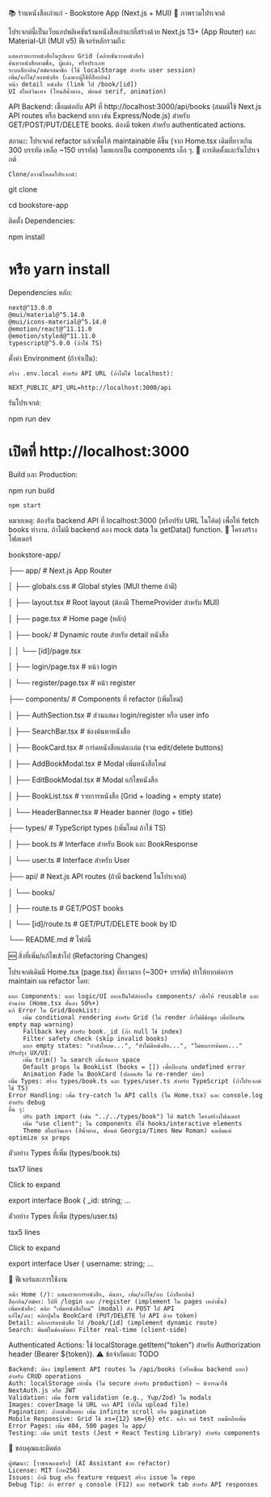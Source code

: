 📚 ร้านหนังสือเก่าแก่ - Bookstore App (Next.js + MUI)
📖 ภาพรวมโปรเจกต์

โปรเจกต์นี้เป็นเว็บแอปพลิเคชันร้านหนังสือเก่าแก่ที่สร้างด้วย Next.js 13+ (App Router) และ Material-UI (MUI v5) ฟีเจอร์หลักรวมถึง:

    แสดงรายการหนังสือในรูปแบบ Grid (คล้ายชั้นวางหนังสือ)
    ค้นหาหนังสือตามชื่อ, ผู้แต่ง, หรือประเภท
    ระบบล็อกอิน/สมัครสมาชิก (ใช้ localStorage สำหรับ user session)
    เพิ่ม/แก้ไข/ลบหนังสือ (เฉพาะผู้ใช้ที่ล็อกอิน)
    หน้า detail หนังสือ (link ไป /book/[id])
    UI สไตล์วินเทจ (โทนสีน้ำตาล, ฟอนต์ serif, animation)

API Backend: เชื่อมต่อกับ API ที่ http://localhost:3000/api/books (สมมติใช้ Next.js API routes หรือ backend แยก เช่น Express/Node.js) สำหรับ GET/POST/PUT/DELETE books. ต้องมี token สำหรับ authenticated actions.

สถานะ: โปรเจกต์ refactor แล้วเพื่อให้ maintainable ดีขึ้น (จาก Home.tsx เดิมที่ยาวเกิน 300 บรรทัด เหลือ ~150 บรรทัด) โดยแยกเป็น components เล็ก ๆ.
🚀 การติดตั้งและรันโปรเจกต์

    Clone/ดาวน์โหลดโปรเจกต์:

git clone <your-repo-url>

cd bookstore-app

ติดตั้ง Dependencies:

npm install

# หรือ yarn install

Dependencies หลัก:

    next@^13.0.0
    @mui/material@^5.14.0
    @mui/icons-material@^5.14.0
    @emotion/react@^11.11.0
    @emotion/styled@^11.11.0
    typescript@^5.0.0 (ถ้าใช้ TS)

ตั้งค่า Environment (ถ้าจำเป็น):

    สร้าง .env.local สำหรับ API URL (ถ้าไม่ใช่ localhost):

    NEXT_PUBLIC_API_URL=http://localhost:3000/api

รันโปรเจกต์:

npm run dev

# เปิดที่ http://localhost:3000

Build และ Production:

npm run build

    npm start

หมายเหตุ: ต้องรัน backend API ที่ localhost:3000 (หรือปรับ URL ในโค้ด) เพื่อให้ fetch books ทำงาน. ถ้าไม่มี backend ลอง mock data ใน getData() function.
📁 โครงสร้างโฟลเดอร์

bookstore-app/

├── app/                  # Next.js App Router

│   ├── globals.css       # Global styles (MUI theme ถ้ามี)

│   ├── layout.tsx        # Root layout (ต้องมี ThemeProvider สำหรับ MUI)

│   ├── page.tsx          # Home page (หลัก)

│   ├── book/             # Dynamic route สำหรับ detail หนังสือ

│   │   └── [id]/page.tsx

│   ├── login/page.tsx    # หน้า login

│   └── register/page.tsx # หน้า register

├── components/           # Components ที่ refactor (เพิ่มใหม่)

│   ├── AuthSection.tsx   # ส่วนแสดง login/register หรือ user info

│   ├── SearchBar.tsx     # ช่องค้นหาหนังสือ

│   ├── BookCard.tsx      # การ์ดหนังสือแต่ละเล่ม (รวม edit/delete buttons)

│   ├── AddBookModal.tsx  # Modal เพิ่มหนังสือใหม่

│   ├── EditBookModal.tsx # Modal แก้ไขหนังสือ

│   ├── BookList.tsx      # รายการหนังสือ (Grid + loading + empty state)

│   └── HeaderBanner.tsx  # Header banner (logo + title)

├── types/                # TypeScript types (เพิ่มใหม่ ถ้าใช้ TS)

│   ├── book.ts           # Interface สำหรับ Book และ BookResponse

│   └── user.ts           # Interface สำหรับ User

├── api/                  # Next.js API routes (ถ้ามี backend ในโปรเจกต์)

│   └── books/

│       ├── route.ts      # GET/POST books

│       └── [id]/route.ts # GET/PUT/DELETE book by ID

└── README.md             # ไฟล์นี้

🆕 สิ่งที่เพิ่ม/แก้ไขเข้าไป (Refactoring Changes)

โปรเจกต์เดิมมี Home.tsx (page.tsx) ที่ยาวมาก (~300+ บรรทัด) ทำให้ยากต่อการ maintain ผม refactor โดย:

    แยก Components: แยก logic/UI ออกเป็นไฟล์ย่อยใน components/ เพื่อให้ reusable และอ่านง่าย (Home.tsx สั้นลง 50%+)
    แก้ Error ใน Grid/BookList:
        เพิ่ม conditional rendering สำหรับ Grid (ไม่ render ถ้าไม่มีข้อมูล เพื่อป้องกัน empty map warning)
        Fallback key สำหรับ book._id (ถ้า null ใช้ index)
        Filter safety check (skip invalid books)
        แยก empty states: "กำลังโหลด...", "ยังไม่มีหนังสือ...", "ไม่พบการค้นหา..."
    ปรับปรุง UX/UI:
        เพิ่ม trim() ใน search เพื่อจัดการ space
        Default props ใน BookList (books = []) เพื่อป้องกัน undefined error
        Animation Fade ใน BookCard (ปลอดภัย ไม่ re-render บ่อย)
    เพิ่ม Types: สร้าง types/book.ts และ types/user.ts สำหรับ TypeScript (ถ้าโปรเจกต์ใช้ TS)
    Error Handling: เพิ่ม try-catch ใน API calls (ใน Home.tsx) และ console.log สำหรับ debug
    อื่น ๆ:
        ปรับ path import (เช่น "../../types/book") ให้ match โครงสร้างโฟลเดอร์
        เพิ่ม "use client"; ใน components ที่ใช้ hooks/interactive elements
        Theme สไตล์วินเทจ (สีน้ำตาล, ฟอนต์ Georgia/Times New Roman) คงเดิมแต่ optimize sx props

ตัวอย่าง Types ที่เพิ่ม (types/book.ts)

tsx17 lines

Click to expand

export interface Book {
_id: string;
...

ตัวอย่าง Types ที่เพิ่ม (types/user.ts)

tsx5 lines

Click to expand

export interface User {
username: string;
...

🔧 ฟีเจอร์และการใช้งาน

    หน้า Home (/): แสดงรายการหนังสือ, ค้นหา, เพิ่ม/แก้ไข/ลบ (ถ้าล็อกอิน)
    ล็อกอิน/สมัคร: ไปที่ /login และ /register (implement ใน pages เหล่านั้น)
    เพิ่มหนังสือ: คลิก "เพิ่มหนังสือใหม่" (modal) ส่ง POST ไป API
    แก้ไข/ลบ: คลิกปุ่มใน BookCard (PUT/DELETE ไป API ด้วย token)
    Detail: คลิกการ์ดหนังสือ ไป /book/[id] (implement dynamic route)
    Search: พิมพ์ในช่องค้นหา Filter real-time (client-side)

Authenticated Actions: ใช้ localStorage.getItem("token") สำหรับ Authorization header (Bearer ${token}).
⚠️ ข้อจำกัดและ TODO

    Backend: ต้อง implement API routes ใน /api/books (หรือเชื่อม backend แยก) สำหรับ CRUD operations
    Auth: localStorage เท่านั้น (ไม่ secure สำหรับ production) – พิจารณาใช้ NextAuth.js หรือ JWT
    Validation: เพิ่ม form validation (e.g., Yup/Zod) ใน modals
    Images: coverImage ใช้ URL จาก API (ยังไม่ upload file)
    Pagination: ถ้าหนังสือเยอะ เพิ่ม infinite scroll หรือ pagination
    Mobile Responsive: Grid ใช้ xs={12} sm={6} etc. แล้ว แต่ test บนมือถือเพิ่ม
    Error Pages: เพิ่ม 404, 500 pages ใน app/
    Testing: เพิ่ม unit tests (Jest + React Testing Library) สำหรับ components

🤝 ขอบคุณและติดต่อ

    ผู้พัฒนา: [ราชาเพลงเศร้า] (AI Assistant ช่วย refactor)
    License: MIT (กท256)
    Issues: ถ้ามี bug หรือ feature request สร้าง issue ใน repo
    Debug Tip: ถ้า error ดู console (F12) และ network tab สำหรับ API responses
